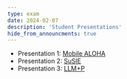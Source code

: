 ```yaml
---
type: exam
date: 2024-02-07
description: 'Student Presentations'
hide_from_announcments: true
---
```

- Presentation 1: [Mobile ALOHA](https://arxiv.org/abs/2401.02117)
- Presentation 2: [SuSIE](https://rail-berkeley.github.io/susie/)
- Presentation 3: [LLM+P](https://arxiv.org/abs/2304.11477)